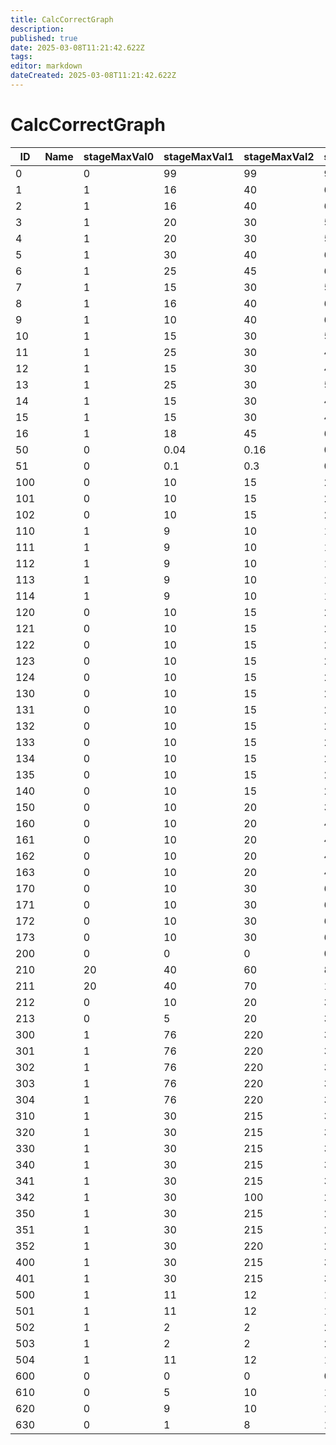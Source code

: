 ```yaml
---
title: CalcCorrectGraph
description: 
published: true
date: 2025-03-08T11:21:42.622Z
tags: 
editor: markdown
dateCreated: 2025-03-08T11:21:42.622Z
---
```


# CalcCorrectGraph
|ID |Name|stageMaxVal0|stageMaxVal1|stageMaxVal2|stageMaxVal3|stageMaxVal4|stageMaxGrowVal0|stageMaxGrowVal1|stageMaxGrowVal2|stageMaxGrowVal3|stageMaxGrowVal4|adjPt_maxGrowVal0|adjPt_maxGrowVal1|adjPt_maxGrowVal2|adjPt_maxGrowVal3|adjPt_maxGrowVal4|init_inclination_soul|adjustment_value|boundry_inclination_soul|boundry_value|pad                     |
|---|-|--|----|----|---|---|---|----|----|----|----|---|----|-|---|-|---|--|----|--|------------------------|
|0  | |0 |99  |99  |99 |99 |0  |0   |0   |0   |0   |1  |1   |1|1  |1|0  |0 |0   |0 |[0&#124;0&#124;0&#124;0]|
1  | |1 |16  |40  |60 |99 |0  |35  |75  |85  |100 |1.2|-1.2|1|1.5|1|0  |0 |0   |0 |[0&#124;0&#124;0&#124;0]|
2  | |1 |16  |40  |60 |99 |0  |30  |75  |85  |100 |1.2|-1.2|1|1.5|1|0  |0 |0   |0 |[0&#124;0&#124;0&#124;0]|
3  | |1 |20  |30  |50 |99 |0  |30  |62  |82  |100 |1  |1   |1|1  |1|0  |0 |0   |0 |[0&#124;0&#124;0&#124;0]|
4  | |1 |20  |30  |50 |99 |0  |45  |80  |90  |100 |1  |1   |1|1  |1|0  |0 |0   |0 |[0&#124;0&#124;0&#124;0]|
5  | |1 |30  |40  |60 |99 |0  |28  |60  |90  |100 |1  |1   |1|1  |1|0  |0 |0   |0 |[0&#124;0&#124;0&#124;0]|
6  | |1 |25  |45  |60 |99 |0  |10  |55  |90  |100 |1  |1   |1|1  |1|0  |0 |0   |0 |[0&#124;0&#124;0&#124;0]|
7  | |1 |15  |30  |50 |99 |0  |25  |70  |90  |100 |1  |1   |1|1  |1|0  |0 |0   |0 |[0&#124;0&#124;0&#124;0]|
8  | |1 |16  |40  |60 |99 |0  |25  |70  |85  |100 |1.2|-1.2|1|1.5|1|0  |0 |0   |0 |[0&#124;0&#124;0&#124;0]|
9  | |1 |10  |40  |60 |99 |25 |45  |75  |85  |100 |1.2|-1.2|1|1.5|1|0  |0 |0   |0 |[0&#124;0&#124;0&#124;0]|
10 | |1 |15  |30  |50 |99 |0  |10  |50  |60  |70  |1  |1   |1|1  |1|0  |0 |0   |0 |[0&#124;0&#124;0&#124;0]|
11 | |1 |25  |30  |45 |99 |0  |0   |40  |90  |100 |1  |1   |1|1  |1|0  |0 |0   |0 |[0&#124;0&#124;0&#124;0]|
12 | |1 |15  |30  |45 |99 |0  |10  |55  |75  |100 |1  |1   |1|1  |1|0  |0 |0   |0 |[0&#124;0&#124;0&#124;0]|
13 | |1 |25  |30  |50 |99 |0  |0   |40  |90  |100 |1  |1   |1|1  |1|0  |0 |0   |0 |[0&#124;0&#124;0&#124;0]|
14 | |1 |15  |30  |45 |99 |0  |10  |55  |75  |100 |1  |1   |1|1  |1|0  |0 |0   |0 |[0&#124;0&#124;0&#124;0]|
15 | |1 |15  |30  |45 |99 |0  |25  |75  |90  |100 |1  |1   |1|1  |1|0  |0 |0   |0 |[0&#124;0&#124;0&#124;0]|
16 | |1 |18  |45  |60 |99 |0  |0   |65  |90  |100 |1  |1   |1|1  |1|0  |0 |0   |0 |[0&#124;0&#124;0&#124;0]|
50 | |0 |0.04|0.16|0.2|0.3|1  |0.9 |0.4 |0.25|0   |1  |1   |1|1  |1|0  |0 |0   |0 |[0&#124;0&#124;0&#124;0]|
51 | |0 |0.1 |0.3 |0.5|1  |0  |0   |0.3 |0.6 |1   |1  |1   |1|1  |1|0  |0 |0   |0 |[0&#124;0&#124;0&#124;0]|
100| |0 |10  |15  |20 |99 |300|300 |300 |300 |300 |1  |1   |1|1  |1|0  |0 |0   |0 |[0&#124;0&#124;0&#124;0]|
101| |0 |10  |15  |20 |99 |0  |0   |0   |0   |0   |1  |1   |1|1  |1|0  |0 |0   |0 |[0&#124;0&#124;0&#124;0]|
102| |0 |10  |15  |20 |99 |0  |0   |0   |0   |0   |1  |1   |1|1  |1|0  |0 |0   |0 |[0&#124;0&#124;0&#124;0]|
110| |1 |9   |10  |11 |99 |200|200 |200 |200 |200 |1  |1   |1|1  |1|0  |0 |0   |0 |[0&#124;0&#124;0&#124;0]|
111| |1 |9   |10  |11 |99 |200|200 |200 |200 |200 |1  |1   |1|1  |1|0  |0 |0   |0 |[0&#124;0&#124;0&#124;0]|
112| |1 |9   |10  |11 |99 |200|200 |200 |200 |200 |1  |1   |1|1  |1|0  |0 |0   |0 |[0&#124;0&#124;0&#124;0]|
113| |1 |9   |10  |11 |99 |200|200 |200 |200 |200 |1  |1   |1|1  |1|0  |0 |0   |0 |[0&#124;0&#124;0&#124;0]|
114| |1 |9   |10  |11 |99 |200|200 |200 |200 |200 |1  |1   |1|1  |1|0  |0 |0   |0 |[0&#124;0&#124;0&#124;0]|
120| |0 |10  |15  |20 |99 |0  |0   |0   |0   |0   |1  |1   |1|1  |1|0  |0 |0   |0 |[0&#124;0&#124;0&#124;0]|
121| |0 |10  |15  |20 |99 |0  |0   |0   |0   |0   |1  |1   |1|1  |1|0  |0 |0   |0 |[0&#124;0&#124;0&#124;0]|
122| |0 |10  |15  |20 |99 |0  |0   |0   |0   |0   |1  |1   |1|1  |1|0  |0 |0   |0 |[0&#124;0&#124;0&#124;0]|
123| |0 |10  |15  |20 |99 |0  |0   |0   |0   |0   |1  |1   |1|1  |1|0  |0 |0   |0 |[0&#124;0&#124;0&#124;0]|
124| |0 |10  |15  |20 |99 |0  |0   |0   |0   |0   |1  |1   |1|1  |1|0  |0 |0   |0 |[0&#124;0&#124;0&#124;0]|
130| |0 |10  |15  |20 |99 |0  |0   |0   |0   |0   |1  |1   |1|1  |1|0  |0 |0   |0 |[0&#124;0&#124;0&#124;0]|
131| |0 |10  |15  |20 |99 |0  |0   |0   |0   |0   |1  |1   |1|1  |1|0  |0 |0   |0 |[0&#124;0&#124;0&#124;0]|
132| |0 |10  |15  |20 |99 |0  |0   |0   |0   |0   |1  |1   |1|1  |1|0  |0 |0   |0 |[0&#124;0&#124;0&#124;0]|
133| |0 |10  |15  |20 |99 |0  |0   |0   |0   |0   |1  |1   |1|1  |1|0  |0 |0   |0 |[0&#124;0&#124;0&#124;0]|
134| |0 |10  |15  |20 |99 |0  |0   |0   |0   |0   |1  |1   |1|1  |1|0  |0 |0   |0 |[0&#124;0&#124;0&#124;0]|
135| |0 |10  |15  |20 |99 |0  |0   |0   |0   |0   |1  |1   |1|1  |1|0  |0 |0   |0 |[0&#124;0&#124;0&#124;0]|
140| |0 |10  |15  |20 |99 |1  |1   |1   |1   |1   |1  |1   |1|1  |1|0  |0 |0   |0 |[0&#124;0&#124;0&#124;0]|
150| |0 |10  |20  |30 |40 |0  |10  |10  |15  |20  |0  |0   |0|0  |0|0  |0 |0   |0 |[0&#124;0&#124;0&#124;0]|
160| |0 |10  |20  |40 |99 |0  |0   |0   |0   |0   |1  |1   |1|1  |1|0  |0 |0   |0 |[0&#124;0&#124;0&#124;0]|
161| |0 |10  |20  |40 |99 |0  |0   |0   |0   |0   |1  |1   |1|1  |1|0  |0 |0   |0 |[0&#124;0&#124;0&#124;0]|
162| |0 |10  |20  |40 |99 |0  |0   |0   |0   |0   |1  |1   |1|1  |1|0  |0 |0   |0 |[0&#124;0&#124;0&#124;0]|
163| |0 |10  |20  |40 |99 |0  |0   |0   |0   |0   |1  |1   |1|1  |1|0  |0 |0   |0 |[0&#124;0&#124;0&#124;0]|
170| |0 |10  |30  |60 |99 |0  |0   |0   |0   |0   |1  |1   |1|1  |1|0  |0 |0   |0 |[0&#124;0&#124;0&#124;0]|
171| |0 |10  |30  |60 |99 |0  |20  |22  |25  |30  |1  |1   |1|1  |1|0  |0 |0   |0 |[0&#124;0&#124;0&#124;0]|
172| |0 |10  |30  |60 |99 |0  |0   |0   |0   |0   |1  |1   |1|1  |1|0  |0 |0   |0 |[0&#124;0&#124;0&#124;0]|
173| |0 |10  |30  |60 |99 |0  |0   |0   |0   |0   |1  |1   |1|1  |1|0  |0 |0   |0 |[0&#124;0&#124;0&#124;0]|
200| |0 |0   |0   |0  |0  |0  |0   |0   |0   |0   |0  |0   |0|0  |0|0.1|1 |0.02|92|[0&#124;0&#124;0&#124;0]|
210| |20|40  |60  |80 |100|20 |40  |60  |80  |100 |1  |1   |1|1  |1|0  |0 |0   |0 |[0&#124;0&#124;0&#124;0]|
211| |20|40  |70  |100|150|100|100 |100 |100 |100 |1  |1   |1|1  |1|0  |0 |0   |0 |[0&#124;0&#124;0&#124;0]|
212| |0 |10  |20  |35 |99 |100|100 |100 |100 |100 |1  |1   |1|1  |1|0  |0 |0   |0 |[0&#124;0&#124;0&#124;0]|
213| |0 |5   |20  |35 |99 |100|100 |100 |100 |100 |1  |1   |1|1  |1|0  |0 |0   |0 |[0&#124;0&#124;0&#124;0]|
300| |1 |76  |220 |350|999|1  |1   |1   |1   |1   |1  |1   |1|1  |1|0  |0 |0   |0 |[0&#124;0&#124;0&#124;0]|
301| |1 |76  |220 |350|999|1  |1   |1   |1   |1   |1  |1   |1|1  |1|0  |0 |0   |0 |[0&#124;0&#124;0&#124;0]|
302| |1 |76  |220 |350|999|1  |1   |1   |1   |1   |1  |1   |1|1  |1|0  |0 |0   |0 |[0&#124;0&#124;0&#124;0]|
303| |1 |76  |220 |350|999|1  |1   |1   |1   |1   |1  |1   |1|1  |1|0  |0 |0   |0 |[0&#124;0&#124;0&#124;0]|
304| |1 |76  |220 |350|999|1  |1   |1   |1   |1   |1  |1   |1|1  |1|0  |0 |0   |0 |[0&#124;0&#124;0&#124;0]|
310| |1 |30  |215 |333|902|1  |1   |1   |1   |1   |1  |1   |1|1  |1|0  |0 |0   |0 |[0&#124;0&#124;0&#124;0]|
320| |1 |30  |215 |333|902|1  |1   |1   |1   |1   |1  |1   |1|1  |1|0  |0 |0   |0 |[0&#124;0&#124;0&#124;0]|
330| |1 |30  |215 |333|902|1  |1   |1   |1   |1   |1  |1   |1|1  |1|0  |0 |0   |0 |[0&#124;0&#124;0&#124;0]|
340| |1 |30  |215 |333|902|1  |1   |1   |1   |1   |1  |1   |1|1  |1|0  |0 |0   |0 |[0&#124;0&#124;0&#124;0]|
341| |1 |30  |215 |333|902|1  |1   |1   |1   |1   |1  |1   |1|1  |1|0  |0 |0   |0 |[0&#124;0&#124;0&#124;0]|
342| |1 |30  |100 |200|902|1  |1   |1   |1   |1   |1  |1   |1|1  |1|0  |0 |0   |0 |[0&#124;0&#124;0&#124;0]|
350| |1 |30  |215 |262|902|1  |1   |1   |1   |1   |1  |1   |1|1  |1|0  |0 |0   |0 |[0&#124;0&#124;0&#124;0]|
351| |1 |30  |215 |262|902|1  |1   |1   |1   |1   |1  |1   |1|1  |1|0  |0 |0   |0 |[0&#124;0&#124;0&#124;0]|
352| |1 |30  |220 |220|902|1  |1   |1   |1   |1   |1  |1   |1|1  |1|0  |0 |0   |0 |[0&#124;0&#124;0&#124;0]|
400| |1 |30  |215 |333|902|1  |1   |1   |1   |1   |1  |1   |1|1  |1|0  |0 |0   |0 |[0&#124;0&#124;0&#124;0]|
401| |1 |30  |215 |333|902|1  |1   |1   |1   |1   |1  |1   |1|1  |1|0  |0 |0   |0 |[0&#124;0&#124;0&#124;0]|
500| |1 |11  |12  |13 |99 |320|1120|1120|1120|1120|1  |1   |1|1  |1|0  |0 |0   |0 |[0&#124;0&#124;0&#124;0]|
501| |1 |11  |12  |13 |99 |120|420 |420 |420 |420 |1  |1   |1|1  |1|0  |0 |0   |0 |[0&#124;0&#124;0&#124;0]|
502| |1 |2   |2   |2  |2  |1  |1   |1   |1   |1   |1  |1   |1|1  |1|0  |0 |0   |0 |[0&#124;0&#124;0&#124;0]|
503| |1 |2   |2   |2  |2  |1  |1   |1   |1   |1   |1  |1   |1|1  |1|0  |0 |0   |0 |[0&#124;0&#124;0&#124;0]|
504| |1 |11  |12  |13 |99 |30 |105 |105 |105 |105 |1  |1   |1|1  |1|0  |0 |0   |0 |[0&#124;0&#124;0&#124;0]|
600| |0 |0   |0   |0  |0  |0  |0   |0   |0   |0   |0  |0   |0|0  |0|0.1|10|0.02|94|[0&#124;0&#124;0&#124;0]|
610| |0 |5   |10  |15 |20 |10 |100 |300 |600 |1000|1  |1   |1|1  |1|0  |0 |0   |0 |[0&#124;0&#124;0&#124;0]|
620| |0 |9   |10  |15 |15 |0  |0   |50  |100 |100 |1  |1   |1|1  |1|0  |0 |0   |0 |[0&#124;0&#124;0&#124;0]|
630| |0 |1   |8   |16 |17 |70 |85  |95  |98  |99  |1  |1   |1|1  |1|0  |0 |0   |0 |[0&#124;0&#124;0&#124;0]|
